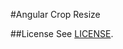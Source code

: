 #Angular Crop Resize

##License
See [LICENSE](https://github.com/stewil/crop-resize/blob/master/LICENSE.txt).
